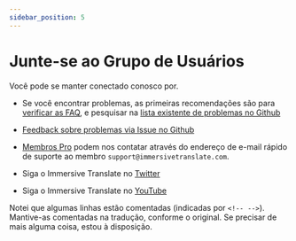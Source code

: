 ```yaml
---
sidebar_position: 5
---
```


# Junte-se ao Grupo de Usuários

Você pode se manter conectado conosco por.

- Se você encontrar problemas, as primeiras recomendações são para [verificar as FAQ](/docs/faq/), e pesquisar na [lista existente de problemas no Github](https://github.com/immersive-translate/immersive-translate/issues/)
- [Feedback sobre problemas via Issue no Github](https://github.com/immersive-translate/immersive-translate/issues/)
- [Membros Pro](https://immersivetranslate.com/en/pricing/) podem nos contatar através do endereço de e-mail rápido de suporte ao membro `support@immersivetranslate.com`.

- Siga o Immersive Translate no [Twitter](https://twitter.com/immersivetrans)
- Siga o Immersive Translate no [YouTube](https://www.youtube.com/channel/UCjflHbaIz5bVqv08ZUYMQCA)

Notei que algumas linhas estão comentadas (indicadas por `<!-- -->`). Mantive-as comentadas na tradução, conforme o original. Se precisar de mais alguma coisa, estou à disposição.
